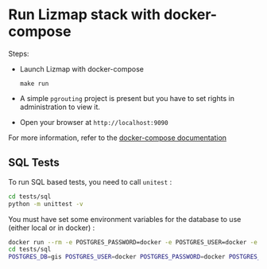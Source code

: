 # Run Lizmap stack with docker-compose

Steps:

- Launch Lizmap with docker-compose
    ```
    make run
    ```

- A simple `pgrouting` project is present but you have to set rights in administration to view it.

- Open your browser at `http://localhost:9090`

For more information, refer to the [docker-compose documentation](https://docs.docker.com/compose/)

## SQL Tests

To run SQL based tests, you need to call `unitest` :

```bash
cd tests/sql
python -m unittest -v
```

You must have set some environment variables for the database to use (either local or in docker) :

```bash
docker run --rm -e POSTGRES_PASSWORD=docker -e POSTGRES_USER=docker -e POSTGRES_DB=gis -p 127.0.0.1:35432:5432 3liz/postgis:13-2.5
cd tests/sql
POSTGRES_DB=gis POSTGRES_USER=docker POSTGRES_PASSWORD=docker POSTGRES_PORT=35432 python -m unittest -v
```
